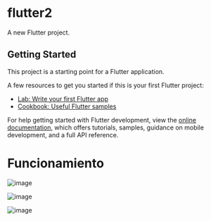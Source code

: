 # flutter2

A new Flutter project.

## Getting Started

This project is a starting point for a Flutter application.

A few resources to get you started if this is your first Flutter project:

- [Lab: Write your first Flutter app](https://docs.flutter.dev/get-started/codelab)
- [Cookbook: Useful Flutter samples](https://docs.flutter.dev/cookbook)

For help getting started with Flutter development, view the
[online documentation](https://docs.flutter.dev/), which offers tutorials,
samples, guidance on mobile development, and a full API reference.

# Funcionamiento
![image](https://github.com/JuanPabloo890/flutter2/assets/119060037/2babbb47-1a9d-4cb2-b847-e6784e01e5f1)

![image](https://github.com/JuanPabloo890/flutter2/assets/119060037/1776ea75-8e01-47e1-bbc6-976605c8c776)

![image](https://github.com/JuanPabloo890/flutter2/assets/119060037/2283c956-3268-48f8-8b49-1da7a2e35891)



